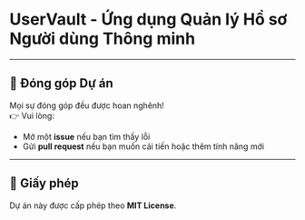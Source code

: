 # UserVault - Ứng dụng Quản lý Hồ sơ Người dùng Thông minh

---
## 🤝 Đóng góp Dự án
Mọi sự đóng góp đều được hoan nghênh!  
👉 Vui lòng:
- Mở một **issue** nếu bạn tìm thấy lỗi
- Gửi **pull request** nếu bạn muốn cải tiến hoặc thêm tính năng mới

---
## 📄 Giấy phép
Dự án này được cấp phép theo **MIT License**.

